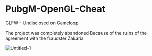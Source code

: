 # PubgM-OpenGL-Cheat
GLFW - Undisclosed on Gameloop


The project was completely abandoned
Because of the ruins of the agreement with the fraudster Zakaria

![Untitled-1](https://github.com/3xx/PubgM-OpenGL-Cheat/assets/25783105/7469eaae-ad26-4178-8f09-dbee6968676e)
